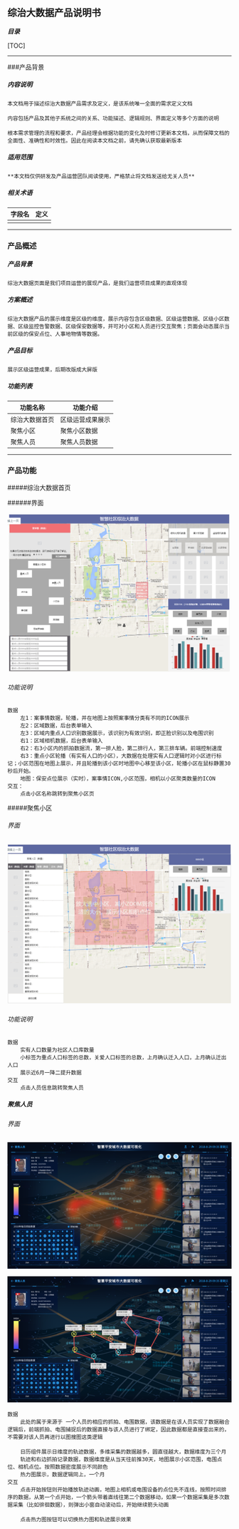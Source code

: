 ## 综治大数据产品说明书

***目录***

[TOC]

------

###产品背景

##### 内容说明

	本文档用于描述综治大数据产品需求及定义，是该系统唯一全面的需求定义文档
	
	内容包括产品及其他子系统之间的关系、功能描述、逻辑规则、界面定义等多个方面的说明
	
	根本需求管理的流程和要求，产品经理会根据功能的变化及时修订更新本文档，从而保障文档的全面性、准确性和时效性。因此在阅读本文档之前，请先确认获取最新版本

##### 适用范围

	**本文档仅供研发及产品运营团队阅读使用，严格禁止将文档发送给无关人员**

##### 相关术语		

| 字段名 | 定义 |
| :----- | ---- |
|        |      |



------

### 产品概述

##### 产品背景

	综治大数据页面是我们项目运营的展现产品，是我们运营项目成果的直观体现

##### 方案概述

	综治大数据产品的展示维度是区级的维度，展示内容包含区级数据、区级运营数据、区级小区数据、区级监控告警数据、区级保安数据等，并可对小区和人员进行交互聚焦；页面会动态展示当前区级的保安点位、人事地物情等数据。

##### 产品目标

	展示区级运营成果，后期改版成大屏版

##### 功能列表

	

| 功能名称       | 功能介绍         |
| -------------- | ---------------- |
| 综治大数据首页 | 区级运营成果展示 |
| 聚焦小区       | 聚焦小区数据     |
| 聚焦人员       | 聚焦人员数据     |



------

### 产品功能

#####综治大数据首页

######界面

![](https://raw.githubusercontent.com/dalin1991/brighteye/master/%E9%86%92%E7%9B%AE%E4%BA%91%E5%89%8D%E5%8F%B0/%E7%BB%BC%E6%B2%BB%E5%A4%A7%E6%95%B0%E6%8D%AE/%E5%9B%BE%E7%89%87/%E7%BB%BC%E6%B2%BB%E5%A4%A7%E6%95%B0%E6%8D%AE%E9%A6%96%E9%A1%B5.jpg)

###### 功能说明

```
数据
	左1：案事情数据，轮播，并在地图上按照案事情分类有不同的ICON展示
	左2：区域数据，后台表单输入
	左3：区域内重点人口识别数据展示，该识别为有效识别，即正脸识别以及电围识别
	右1：区域相机数据，后台表单输入
	右2：右3小区内的抓拍数据流，第一排人脸，第二排行人，第三排车辆。前端控制速度
	右3：重点小区轮播（有实有人口的小区），大数据在处理实有人口逻辑时对小区进行标记；小区范围在地图上展示，并且轮播到该小区时地图中心移至该小区，轮播小区在鼠标静置30秒后开始。
	地图：保安点位展示（实时），案事情ICON,小区范围，相机以小区聚类数量的ICON
交互：
	点击小区名称跳转到聚焦小区页
```

#####聚焦小区

###### 界面

![](https://raw.githubusercontent.com/dalin1991/brighteye/master/%E9%86%92%E7%9B%AE%E4%BA%91%E5%89%8D%E5%8F%B0/%E7%BB%BC%E6%B2%BB%E5%A4%A7%E6%95%B0%E6%8D%AE/%E5%9B%BE%E7%89%87/%E8%81%9A%E7%84%A6%E5%B0%8F%E5%8C%BA.jpg)

###### 功能说明

```
数据
	实有人口数量为社区人口库数量
	小标签为重点人口标签的总数，关爱人口标签的总数，上月确认迁入人口，上月确认迁出人口
	展示近6月一降二提升数据
交互
	点击人员信息跳转聚焦人员
```

##### 聚焦人员

###### 界面

![](https://raw.githubusercontent.com/dalin1991/brighteye/master/%E8%AE%BE%E8%AE%A1%E7%A8%BF/%E7%BB%BC%E6%B2%BB%E5%A4%A7%E6%95%B0%E6%8D%AE-%E8%81%9A%E7%84%A6%E4%BA%BA%E5%91%98-%E7%83%AD%E5%8A%9B.png)

![](https://raw.githubusercontent.com/dalin1991/brighteye/master/%E8%AE%BE%E8%AE%A1%E7%A8%BF/%E7%BB%BC%E6%B2%BB%E5%A4%A7%E6%95%B0%E6%8D%AE-%E8%81%9A%E7%84%A6%E4%BA%BA%E5%91%98-%E8%BD%A8%E8%BF%B9.png)

```
数据
	此处的属于来源于 一个人员的相应的抓拍、电围数据，该数据是在该人员实现了数据融合逻辑后，前端抓拍、电围捕捉后的数据直接与该人员进行了绑定，因此数据都是直接查出来的，不需要对该人员再进行以图搜图这类逻辑
	
	日历组件展示日维度的轨迹数据，多维采集的数据越多，圆直径越大，数据维度为三个月
	轨迹和右边抓拍记录数据，数据维度是从当天往前推30天，地图展示小区范围，电围点位、相机点位。按照数据密度展示不同颜色
	热力图展示，数据逻辑同上，一个月
交互
	点击开始按钮则开始播放轨迹动画，地图上相机或电围设备的点位先不连线，按照时间排序的数据，从第一个点开始，一个箭头带着直线往第二个数据移动，如果一个数据采集是多次数据采集（比如徘徊数据），则弹出小窗自动滚动后，开始继续箭头动画
	
	点击热力图按钮可以切换热力图和轨迹展示效果
```

